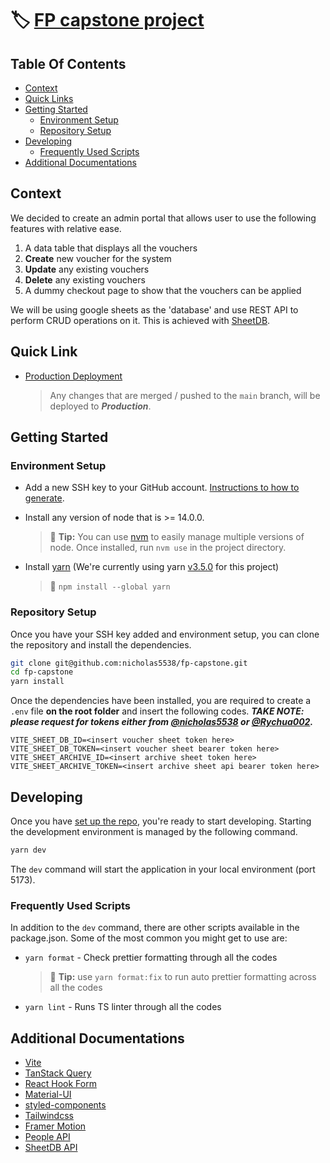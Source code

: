 # 🏷️ [FP capstone project](https://fp-capstone-voucher-78842.web.app/ 'Production website')

## Table Of Contents

- [Context](#context)
- [Quick Links](#quick-link)
- [Getting Started](#getting-started)
  - [Environment Setup](#environment-setup)
  - [Repository Setup](#repository-setup)
- [Developing](#developing)
  - [Frequently Used Scripts](#frequently-used-scripts)
- [Additional Documentations](#additional-documentations)

## Context

We decided to create an admin portal that allows user to use the following features with relative ease.

1. A data table that displays all the vouchers
2. **Create** new voucher for the system
3. **Update** any existing vouchers
4. **Delete** any existing vouchers
5. A dummy checkout page to show that the vouchers can be applied

We will be using google sheets as the 'database' and use REST API to perform CRUD operations on it. This is achieved with [SheetDB](https://sheetdb.io/ 'SheetDB documentation').

## Quick Link

- [Production Deployment](https://fp-capstone-voucher-78842.web.app/ 'Production deployment URL')

  > Any changes that are merged / pushed to the `main` branch, will be deployed to **_Production_**.

## Getting Started

### Environment Setup

- Add a new SSH key to your GitHub account. [Instructions to how to generate](https://docs.github.com/en/authentication/connecting-to-github-with-ssh/adding-a-new-ssh-key-to-your-github-account 'Generate SSH key').

- Install any version of node that is >= 14.0.0.

  > 💁 **Tip:** You can use [nvm](https://github.com/nvm-sh/nvm 'nvm repo') to easily manage multiple versions of node. Once installed, run `nvm use` in the project directory.

- Install [yarn](https://classic.yarnpkg.com/lang/en/docs/install/#mac-stable) (We're currently using yarn [v3.5.0](https://github.com/nicholas5538/fp-capstone/blob/main/.yarn/releases/yarn-3.5.0.cjs) for this project)

  > 💁 `npm install --global yarn`

### Repository Setup

Once you have your SSH key added and environment setup, you can clone the repository and install the dependencies.

```zsh
git clone git@github.com:nicholas5538/fp-capstone.git
cd fp-capstone
yarn install
```

Once the dependencies have been installed, you are required to create a `.env` file **on the root folder** and insert the following codes.
**_TAKE NOTE: please request for tokens either from [@nicholas5538](https://github.com/nicholas5538 'nicholas5538 profile') or [@Rychua002](https://github.com/Rychua002 'Rychua002 profile')._**

```
VITE_SHEET_DB_ID=<insert voucher sheet token here>
VITE_SHEET_DB_TOKEN=<insert voucher sheet bearer token here>
VITE_SHEET_ARCHIVE_ID=<insert archive sheet token here>
VITE_SHEET_ARCHIVE_TOKEN=<insert archive sheet api bearer token here>
```

## Developing

Once you have [set up the repo](#repository-setup), you're ready to start developing. Starting the development environment is managed by the following command.

```sh
yarn dev
```

The `dev` command will start the application in your local environment (port 5173).

### Frequently Used Scripts

In addition to the `dev` command, there are other scripts available in the package.json. Some of the most common you might get to use are:

- `yarn format` - Check prettier formatting through all the codes

  > 💁 **Tip:** use `yarn format:fix` to run auto prettier formatting across all the codes

- `yarn lint` - Runs TS linter through all the codes

## Additional Documentations

- [Vite](https://vitejs.dev/guide/ 'Vite documentation')
- [TanStack Query](https://tanstack.com/query/latest/docs/react/overview 'TanStack Query documentation')
- [React Hook Form](https://react-hook-form.com/get-started/ 'React Hook Form documentation')
- [Material-UI](https://mui.com/ 'MUI documentation')
- [styled-components](https://styled-components.com/docs 'styled-components documentation')
- [Tailwindcss](https://tailwindcss.com/docs/installation 'Tailwindcss styling documentation')
- [Framer Motion](https://www.framer.com/motion/ 'Framer Motion animation')
- [People API](https://developers.google.com/people 'People API documentation')
- [SheetDB API](https://sheetdb.io/ 'SheetDB documentation')
